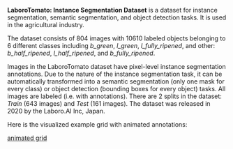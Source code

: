 **LaboroTomato: Instance Segmentation Dataset** is a dataset for instance segmentation, semantic segmentation, and object detection tasks. It is used in the agricultural industry. 

The dataset consists of 804 images with 10610 labeled objects belonging to 6 different classes including *b_green*, *l_green*, *l_fully_ripened*, and other: *b_half_ripened*, *l_half_ripened*, and *b_fully_ripened*.

Images in the LaboroTomato dataset have pixel-level instance segmentation annotations. Due to the nature of the instance segmentation task, it can be automatically transformed into a semantic segmentation (only one mask for every class) or object detection (bounding boxes for every object) tasks. All images are labeled (i.e. with annotations). There are 2 splits in the dataset: *Train* (643 images) and *Test* (161 images). The dataset was released in 2020 by the Laboro.AI Inc, Japan.

Here is the visualized example grid with animated annotations:

[animated grid](https://github.com/dataset-ninja/laboro-tomato/raw/main/visualizations/horizontal_grid.webm)
